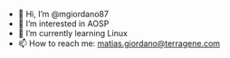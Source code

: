 - 👋 Hi, I’m @mgiordano87
- 👀 I’m interested in AOSP
- 🌱 I’m currently learning Linux
- 📫 How to reach me: matias.giordano@terragene.com

<!---
mgiordano87/mgiordano87 is a ✨ special ✨ repository because its `README.md` (this file) appears on your GitHub profile.
You can click the Preview link to take a look at your changes.
--->
